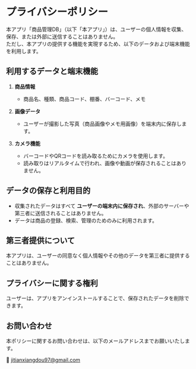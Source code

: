 # プライバシーポリシー

本アプリ「商品管理DB」（以下「本アプリ」）は、ユーザーの個人情報を収集、保存、または外部に送信することはありません。  
ただし、本アプリの提供する機能を実現するため、以下のデータおよび端末機能を利用します。  

## 利用するデータと端末機能
1. **商品情報**  
   - 商品名、種類、商品コード、棚番、バーコード、メモ  

2. **画像データ**  
   - ユーザーが撮影した写真（商品画像やメモ用画像）を端末内に保存します。  

3. **カメラ機能**  
   - バーコードやQRコードを読み取るためにカメラを使用します。  
   - 読み取りはリアルタイムで行われ、画像や動画が保存されることはありません。  

## データの保存と利用目的
- 収集されたデータはすべて **ユーザーの端末内に保存され**、外部のサーバーや第三者に送信されることはありません。  
- データは商品の登録、検索、管理のためのみに利用されます。  

## 第三者提供について
本アプリは、ユーザーの同意なく個人情報やその他のデータを第三者に提供することはありません。  

## プライバシーに関する権利
ユーザーは、アプリをアンインストールすることで、保存されたデータを削除できます。  

## お問い合わせ
本ポリシーに関するお問い合わせは、以下のメールアドレスまでお願いいたします。  

📧 jitianxiangdou97@gmail.com
